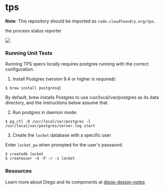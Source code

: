 tps
===

**Note**: This repository should be imported as `code.cloudfoundry.org/tps`.

the process status reporter

![](http://i.imgur.com/G0MB1s4.png)

### Running Unit Tests

Running TPS specs locally requires postgres running with the correct configuration.

1. Install Postgres (version 9.4 or higher is required):

```
$ brew install postgresql
```

By default, brew installs Postgres to use /usr/local/var/postgres as its data directory, and the instructions below assume that.

2. Run postgres in daemon mode:

```
$ pg_ctl -D /usr/local/var/postgres -l /usr/local/var/postgres/server.log start
```

3. Create the `locket` database with a specific user

Enter `locket_pw` when prompted for the user's password.
```
$ createdb locket
$ createuser -d -P -r -s locket
```

### Resources

Learn more about Diego and its components at [diego-design-notes](https://github.com/cloudfoundry-incubator/diego-design-notes)
